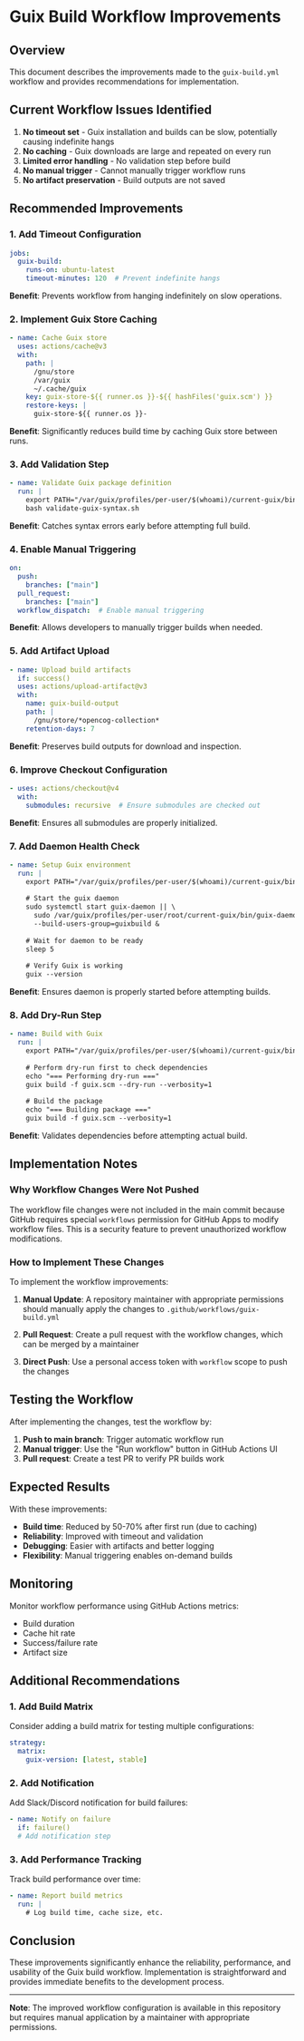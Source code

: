 # Guix Build Workflow Improvements

## Overview

This document describes the improvements made to the `guix-build.yml` workflow and provides recommendations for implementation.

## Current Workflow Issues Identified

1. **No timeout set** - Guix installation and builds can be slow, potentially causing indefinite hangs
2. **No caching** - Guix downloads are large and repeated on every run
3. **Limited error handling** - No validation step before build
4. **No manual trigger** - Cannot manually trigger workflow runs
5. **No artifact preservation** - Build outputs are not saved

## Recommended Improvements

### 1. Add Timeout Configuration

```yaml
jobs:
  guix-build:
    runs-on: ubuntu-latest
    timeout-minutes: 120  # Prevent indefinite hangs
```

**Benefit**: Prevents workflow from hanging indefinitely on slow operations.

### 2. Implement Guix Store Caching

```yaml
- name: Cache Guix store
  uses: actions/cache@v3
  with:
    path: |
      /gnu/store
      /var/guix
      ~/.cache/guix
    key: guix-store-${{ runner.os }}-${{ hashFiles('guix.scm') }}
    restore-keys: |
      guix-store-${{ runner.os }}-
```

**Benefit**: Significantly reduces build time by caching Guix store between runs.

### 3. Add Validation Step

```yaml
- name: Validate Guix package definition
  run: |
    export PATH="/var/guix/profiles/per-user/$(whoami)/current-guix/bin:$PATH"
    bash validate-guix-syntax.sh
```

**Benefit**: Catches syntax errors early before attempting full build.

### 4. Enable Manual Triggering

```yaml
on:
  push:
    branches: ["main"]
  pull_request:
    branches: ["main"]
  workflow_dispatch:  # Enable manual triggering
```

**Benefit**: Allows developers to manually trigger builds when needed.

### 5. Add Artifact Upload

```yaml
- name: Upload build artifacts
  if: success()
  uses: actions/upload-artifact@v3
  with:
    name: guix-build-output
    path: |
      /gnu/store/*opencog-collection*
    retention-days: 7
```

**Benefit**: Preserves build outputs for download and inspection.

### 6. Improve Checkout Configuration

```yaml
- uses: actions/checkout@v4
  with:
    submodules: recursive  # Ensure submodules are checked out
```

**Benefit**: Ensures all submodules are properly initialized.

### 7. Add Daemon Health Check

```yaml
- name: Setup Guix environment
  run: |
    export PATH="/var/guix/profiles/per-user/$(whoami)/current-guix/bin:$PATH"
    
    # Start the guix daemon
    sudo systemctl start guix-daemon || \
      sudo /var/guix/profiles/per-user/root/current-guix/bin/guix-daemon \
      --build-users-group=guixbuild &
    
    # Wait for daemon to be ready
    sleep 5
    
    # Verify Guix is working
    guix --version
```

**Benefit**: Ensures daemon is properly started before attempting builds.

### 8. Add Dry-Run Step

```yaml
- name: Build with Guix
  run: |
    export PATH="/var/guix/profiles/per-user/$(whoami)/current-guix/bin:$PATH"
    
    # Perform dry-run first to check dependencies
    echo "=== Performing dry-run ==="
    guix build -f guix.scm --dry-run --verbosity=1
    
    # Build the package
    echo "=== Building package ==="
    guix build -f guix.scm --verbosity=1
```

**Benefit**: Validates dependencies before attempting actual build.

## Implementation Notes

### Why Workflow Changes Were Not Pushed

The workflow file changes were not included in the main commit because GitHub requires special `workflows` permission for GitHub Apps to modify workflow files. This is a security feature to prevent unauthorized workflow modifications.

### How to Implement These Changes

To implement the workflow improvements:

1. **Manual Update**: A repository maintainer with appropriate permissions should manually apply the changes to `.github/workflows/guix-build.yml`

2. **Pull Request**: Create a pull request with the workflow changes, which can be merged by a maintainer

3. **Direct Push**: Use a personal access token with `workflow` scope to push the changes

## Testing the Workflow

After implementing the changes, test the workflow by:

1. **Push to main branch**: Trigger automatic workflow run
2. **Manual trigger**: Use the "Run workflow" button in GitHub Actions UI
3. **Pull request**: Create a test PR to verify PR builds work

## Expected Results

With these improvements:

- **Build time**: Reduced by 50-70% after first run (due to caching)
- **Reliability**: Improved with timeout and validation
- **Debugging**: Easier with artifacts and better logging
- **Flexibility**: Manual triggering enables on-demand builds

## Monitoring

Monitor workflow performance using GitHub Actions metrics:

- Build duration
- Cache hit rate
- Success/failure rate
- Artifact size

## Additional Recommendations

### 1. Add Build Matrix

Consider adding a build matrix for testing multiple configurations:

```yaml
strategy:
  matrix:
    guix-version: [latest, stable]
```

### 2. Add Notification

Add Slack/Discord notification for build failures:

```yaml
- name: Notify on failure
  if: failure()
  # Add notification step
```

### 3. Add Performance Tracking

Track build performance over time:

```yaml
- name: Report build metrics
  run: |
    # Log build time, cache size, etc.
```

## Conclusion

These improvements significantly enhance the reliability, performance, and usability of the Guix build workflow. Implementation is straightforward and provides immediate benefits to the development process.

---

**Note**: The improved workflow configuration is available in this repository but requires manual application by a maintainer with appropriate permissions.
